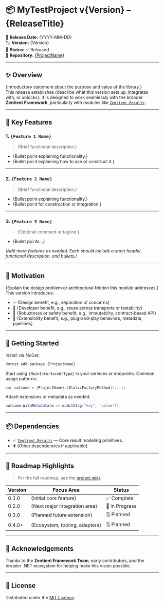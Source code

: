# 📦 MyTestProject v{Version} – {ReleaseTitle}

📅 **Release Date:** {YYYY-MM-DD}  
🏷️ **Version:** {Version}  
📄 **Status:** ✅ Released  
🔗 **Repository:** [{ProjectName}](https://github.com/{owner}/{repo-name})

---

## ✨ Overview

{Introductory statement about the purpose and value of the library.}  
This release establishes {describe what this version sets up, integrates with, or unlocks}. It is designed to work seamlessly with the broader **Zentient Framework**, particularly with modules like [`Zentient.Results`](https://github.com/ulfbou/Zentient.Results).

---

## 🧱 Key Features

### 1. `{Feature 1 Name}`

> {Brief functional description.}

- {Bullet point explaining functionality.}  
- {Bullet point explaining how to use or construct it.}

---

### 2. `{Feature 2 Name}`

> {Brief functional description.}

- {Bullet point explaining functionality.}  
- {Bullet point for construction or integration.}

---

### 3. `{Feature 3 Name}`

> {Optional comment or tagline.}

- {Bullet points...}

_(Add more features as needed. Each should include a short header, functional description, and bullets.)_

---

## 🎯 Motivation

{Explain the design problem or architectural friction this module addresses.}  
This version introduces:

* ✅ {Design benefit, e.g., separation of concerns}  
* 🔁 {Developer benefit, e.g., reuse across transports or testability}  
* 🔐 {Robustness or safety benefit, e.g., immutability, contract-based API}  
* 🧩 {Extensibility benefit, e.g., plug-and-play behaviors, metadata, pipelines}

---

## 🚀 Getting Started

Install via NuGet:

```bash
dotnet add package {ProjectName}
````

Start using `{MainInterfaceOrType}` in your services or endpoints. Common usage patterns:

```csharp
var outcome = {ProjectName}.{StaticFactoryMethod}(...);
```

Attach extensions or metadata as needed:

```csharp
outcome.WithMetadata(m => m.WithTag("key", "value"));
```

---

## 📦 Dependencies

* ✅ [`Zentient.Results`](https://github.com/ulfbou/Zentient.Results) — Core result modeling primitives.
* ➕ {Other dependencies if applicable}

---

## 📅 Roadmap Highlights

> For the full roadmap, see the [project wiki](https://github.com/{owner}/{repo-name}/wiki/Roadmap).

| Version | Focus Area                     | Status         |
| ------- | ------------------------------ | -------------- |
| 0.1.0   | {Initial core feature}         | ✅ Complete     |
| 0.2.0   | {Next major integration area}  | 🔄 In Progress |
| 0.3.0   | {Planned future extension}     | 🗓️ Planned    |
| 0.4.0+  | {Ecosystem, tooling, adapters} | 🗓️ Planned    |

---

## 🙌 Acknowledgements

Thanks to the **Zentient Framework Team**, early contributors, and the broader .NET ecosystem for helping make this vision possible.

---

## 🪪 License

Distributed under the [MIT License](https://github.com/{owner}/{repo-name}/blob/main/LICENSE).
